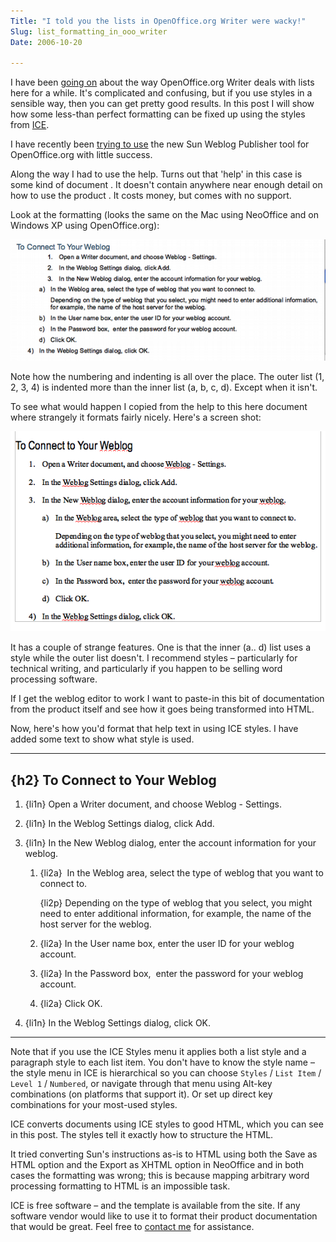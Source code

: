 ```yaml
---
Title: "I told you the lists in OpenOffice.org Writer were wacky!"
Slug: list_formatting_in_ooo_writer
Date: 2006-10-20

---
```

<div>

I have been [going
on](http://ptsefton.com/blog/2005/10/31/why_do_i_keep_going_on_about_html_export_from_word_processors%3F)
about the way OpenOffice.org Writer deals with lists here for a while.
It's complicated and confusing, but if you use styles in a sensible way,
then you can get pretty good results. In this post I will show how some
less-than perfect formatting can be fixed up using the styles from
[ICE](http://ice.usq.edu.au/).

I have recently been [trying to
use](http://ptsefton.com/blog/2006/10/20/sun-weblog) the new Sun Weblog
Publisher tool for OpenOffice.org with little success.

Along the way I had to use the help. Turns out that 'help' in this case
is some kind of document . It doesn't contain anywhere near enough
detail on how to use the product . It costs money, but comes with no
support.

Look at the formatting (looks the same on the Mac using NeoOffice and on
Windows XP using OpenOffice.org):

<span
id="graphics2"></span>![graphics2](/blog/2006/10/20/list_formatting_in_ooo_writer/1.png)

Note how the numbering and indenting is all over the place. The outer
list (1, 2, 3, 4) is indented more than the inner list (a, b, c, d).
Except when it isn't.  

To see what would happen I copied from the help to this here document
where strangely it formats fairly nicely. Here's a screen shot:

<span
id="graphics1"></span>![graphics1](/blog/2006/10/20/list_formatting_in_ooo_writer/2.png)

It has a couple of strange features. One is that the inner (a.. d) list
uses a style while the outer list doesn't. I recommend styles –
particularly for technical writing, and particularly if you happen to be
selling word processing software.

If I get the weblog editor to work I want to paste-in this bit of
documentation from the product itself and see how it goes being
transformed into HTML.

Now, here's how you'd format that help text in using ICE styles. I have
added some text to show what style is used.

----

## <span id="id1989458"></span>{h2} To Connect to Your Weblog

1.  {li1n} Open a Writer document, and choose Weblog - Settings.

2.  {li1n} In the Weblog Settings dialog, click Add.

3.  {li1n} In the New Weblog dialog, enter the account information for
    your weblog.

    1.  {li2a}  In the Weblog area, select the type of weblog that you
        want to connect to.

        {li2p} Depending on the type of weblog that you select, you
        might need to enter additional information, for example, the
        name of the host server for the weblog.

    2.  {li2a} In the User name box, enter the user ID for your weblog
        account.

    3.  {li2a} In the Password box,  enter the password for your weblog
        account.

    4.  {li2a} Click OK.

4.  {li1n} In the Weblog Settings dialog, click OK.

----

Note that if you use the ICE Styles menu it applies both a list style
and a paragraph style to each list item. You don't have to know the
style name – the style menu in ICE is hierarchical so you can choose
`Styles` / `List Item` / `Level 1` / `Numbered`, or navigate through
that menu using Alt-key combinations (on platforms that support it). Or
set up direct key combinations for your most-used styles.

ICE converts documents using ICE styles to good HTML, which you can see
in this post. The styles tell it exactly how to structure the HTML.

It tried converting Sun's instructions as-is to HTML using both the Save
as HTML option and the Export as XHTML option in NeoOffice and in both
cases the formatting was wrong; this is because mapping arbitrary word
processing formatting to HTML is an impossible task.

ICE is free software – and the template is available from the site. If
any software vendor would like to use it to format their product
documentation that would be great. Feel free to [contact
me](mailto:pt@ptsefton.com) for assistance.

</div>
